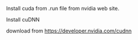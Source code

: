 Install cuda from .run file from nvidia web site.

Install cuDNN

download from https://developer.nvidia.com/cudnn